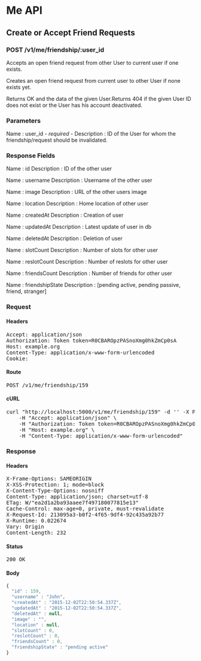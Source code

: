 # Me API

## Create or Accept Friend Requests

### POST /v1/me/friendship/:user_id

Accepts an open friend request from other User to current user if one exists.

Creates an open friend request from current user to other User if none exists yet.

Returns OK and the data of the given User.Returns 404 if the given User ID does not exist or the User has his account deactivated.

### Parameters

Name : user_id *- required -*
Description : ID of the User for whom the friendship/request should be invalidated.


### Response Fields

Name : id
Description : ID of the other user

Name : username
Description : Username of the other user

Name : image
Description : URL of the other users image

Name : location
Description : Home location of other user

Name : createdAt
Description : Creation of user

Name : updatedAt
Description : Latest update of user in db

Name : deletedAt
Description : Deletion of user

Name : slotCount
Description : Number of slots for other user

Name : reslotCount
Description : Number of reslots for other user

Name : friendsCount
Description : Number of friends for other user

Name : friendshipState
Description : [pending active, pending passive, friend, stranger]

### Request

#### Headers

<pre>Accept: application/json
Authorization: Token token=R0CBAROpzPASnoXmg0hkZmCp0sA
Host: example.org
Content-Type: application/x-www-form-urlencoded
Cookie: </pre>

#### Route

<pre>POST /v1/me/friendship/159</pre>

#### cURL

<pre class="request">curl &quot;http://localhost:5000/v1/me/friendship/159&quot; -d &#39;&#39; -X POST \
	-H &quot;Accept: application/json&quot; \
	-H &quot;Authorization: Token token=R0CBAROpzPASnoXmg0hkZmCp0sA&quot; \
	-H &quot;Host: example.org&quot; \
	-H &quot;Content-Type: application/x-www-form-urlencoded&quot;</pre>

### Response

#### Headers

<pre>X-Frame-Options: SAMEORIGIN
X-XSS-Protection: 1; mode=block
X-Content-Type-Options: nosniff
Content-Type: application/json; charset=utf-8
ETag: W/&quot;ea2d1a2ba93aaee7f497180077815e13&quot;
Cache-Control: max-age=0, private, must-revalidate
X-Request-Id: 213095a3-b0f2-4f65-9df4-92c435a92b77
X-Runtime: 0.022674
Vary: Origin
Content-Length: 232</pre>

#### Status

<pre>200 OK</pre>

#### Body

```javascript
{
  "id" : 159,
  "username" : "John",
  "createdAt" : "2015-12-02T22:50:54.337Z",
  "updatedAt" : "2015-12-02T22:50:54.337Z",
  "deletedAt" : null,
  "image" : "",
  "location" : null,
  "slotCount" : 0,
  "reslotCount" : 0,
  "friendsCount" : 0,
  "friendshipState" : "pending active"
}
```
